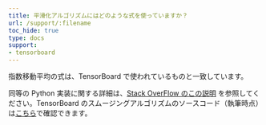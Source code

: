 ```yaml
---
title: 平滑化アルゴリズムにはどのような式を使っていますか？
url: /support/:filename
toc_hide: true
type: docs
support:
- tensorboard
---
```


指数移動平均の式は、TensorBoard で使われているものと一致しています。

同等の Python 実装に関する詳細は、[Stack OverFlow のこの説明](https://stackoverflow.com/questions/42281844/what-is-the-mathematics-behind-the-smoothing-parameter-in-tensorboards-scalar/75421930#75421930) を参照してください。TensorBoard のスムージングアルゴリズムのソースコード（執筆時点）は[こちら](https://github.com/tensorflow/tensorboard/blob/34877f15153e1a2087316b9952c931807a122aa7/tensorboard/components/vz_line_chart2/line-chart.ts#L699)で確認できます。